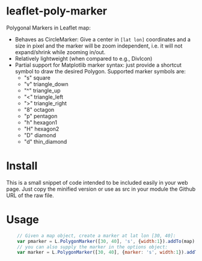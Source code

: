 # leaflet-poly-marker

Polygonal Markers in Leaflet map:

- Behaves as CircleMarker: Give a center in `[lat lon]` coordinates and a size in
  pixel and the marker will be zoom independent, i.e. it will not expand/shrink 
  while zooming in/out.
- Relatively lightweight (when compared to e.g., DivIcon)
- Partial support for Matplotlib marker syntax: just provide a shortcut symbol
  to draw the desired Polygon. Supported marker symbols are:
  - "s" square
  - "v" triangle_down
  - "^" triangle_up
  - "<" triangle_left
  - ">" triangle_right
  - "8" octagon
  - "p" pentagon
  - "h" hexagon1
  - "H" hexagon2
  - "D" diamond
  - "d" thin_diamond

# Install

This is a small snippet of code intended to be included easily in your web page.
Just copy the minified version or use as src in your module the Github URL of
the raw file.

# Usage

```javascript
    // Given a map object, create a marker at lat lon [30, 40]:
    var pmarker = L.PolygonMarker([30, 40], 's', {width:1}).addTo(map);
    // you can also supply the marker in the options object:
    var marker = L.PolygonMarker([30, 40], {marker: 's', width:1}).addTo(map);
```
